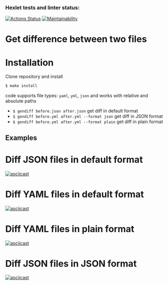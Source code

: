 ### Hexlet tests and linter status:
[![Actions Status](https://github.com/mrBertieWooster/frontend-project-lvl2/workflows/hexlet-check/badge.svg)](https://github.com/mrBertieWooster/frontend-project-lvl2/actions)
[![Maintainability](https://api.codeclimate.com/v1/badges/a2e2abfe4a395d994320/maintainability)](https://codeclimate.com/github/mrBertieWooster/frontend-project-lvl2/maintainability)

Get difference between two files
======================

# Installation

Clone repository and install
```sh
$ make install
```

code supports file types: `yaml`, `yml`, `json` and works with relative and absolute paths
* `$ gendiff before.json after.json` get diff in default format
* `$ gendiff before.yml after.yml --format json` get diff in JSON format
* `$ gendiff before.yml after.yml --format plain` get diff in plain format

## Examples

Diff JSON files in default format
=================================

[![asciicast](https://asciinema.org/a/xU6SuvdhhMXNg1IgmRMHlJ3MD.svg)](https://asciinema.org/a/xU6SuvdhhMXNg1IgmRMHlJ3MD)

Diff YAML files in default format
=================================

[![asciicast](https://asciinema.org/a/qu3I9ZIPHJNl7tW00db07A2n1.svg)](https://asciinema.org/a/qu3I9ZIPHJNl7tW00db07A2n1)

Diff YAML files in plain format
=================================

[![asciicast](https://asciinema.org/a/6GPkD2wk0LwqL2G0GFUq7dQJV.svg)](https://asciinema.org/a/6GPkD2wk0LwqL2G0GFUq7dQJV)

Diff JSON files in JSON format
=================================

[![asciicast](https://asciinema.org/a/gnVuKvV8UVUdtLoNohLMxT29E.svg)](https://asciinema.org/a/gnVuKvV8UVUdtLoNohLMxT29E)
